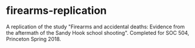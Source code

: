 # firearms-replication
A replication of the study "Firearms and accidental deaths: Evidence from the aftermath of the Sandy Hook school shooting". Completed for SOC 504, Princeton Spring 2018.
